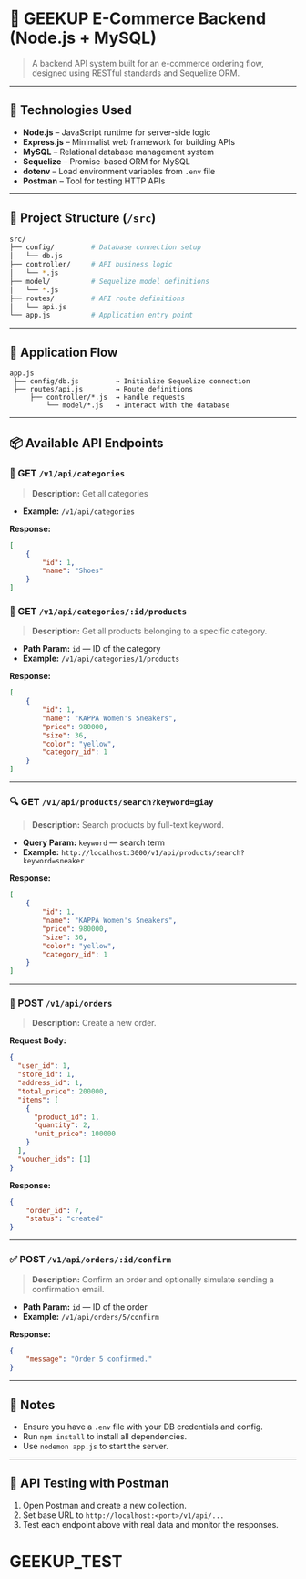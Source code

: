 # 🍎 GEEKUP E-Commerce Backend (Node.js + MySQL)

> A backend API system built for an e-commerce ordering flow, designed using RESTful standards and Sequelize ORM.

---

## 🚀 Technologies Used

* **Node.js** – JavaScript runtime for server-side logic
* **Express.js** – Minimalist web framework for building APIs
* **MySQL** – Relational database management system
* **Sequelize** – Promise-based ORM for MySQL
* **dotenv** – Load environment variables from `.env` file
* **Postman** – Tool for testing HTTP APIs

---

## 📁 Project Structure (`/src`)

```bash
src/
├── config/         # Database connection setup
│   └── db.js
├── controller/     # API business logic
│   └── *.js
├── model/          # Sequelize model definitions
│   └── *.js
├── routes/         # API route definitions
│   └── api.js
└── app.js          # Application entry point
```

---

## 🔁 Application Flow

```text
app.js
 ├── config/db.js         → Initialize Sequelize connection
 ├── routes/api.js        → Route definitions
     ├── controller/*.js  → Handle requests
         └── model/*.js   → Interact with the database
```

---

## 📦 Available API Endpoints



### 📄 GET `/v1/api/categories`

> **Description:** Get all categories

* **Example:** `/v1/api/categories`

**Response:**

```json
[
    {
        "id": 1,
        "name": "Shoes"
    }
]
```

### 📄 GET `/v1/api/categories/:id/products`

> **Description:** Get all products belonging to a specific category.

* **Path Param:** `id` — ID of the category
* **Example:** `/v1/api/categories/1/products`

**Response:**

```json
[
    {
        "id": 1,
        "name": "KAPPA Women's Sneakers",
        "price": 980000,
        "size": 36,
        "color": "yellow",
        "category_id": 1
    }
]
```

---

### 🔍 GET `/v1/api/products/search?keyword=giay`

> **Description:** Search products by full-text keyword.

* **Query Param:** `keyword` — search term
* **Example:** `http://localhost:3000/v1/api/products/search?keyword=sneaker`

**Response:**

```json
[
    {
        "id": 1,
        "name": "KAPPA Women's Sneakers",
        "price": 980000,
        "size": 36,
        "color": "yellow",
        "category_id": 1
    }
]
```

---

### 🧾 POST `/v1/api/orders`

> **Description:** Create a new order.

**Request Body:**

```json
{
  "user_id": 1,
  "store_id": 1,
  "address_id": 1,
  "total_price": 200000,
  "items": [
    {
      "product_id": 1,
      "quantity": 2,
      "unit_price": 100000
    }
  ],
  "voucher_ids": [1]
}

```

**Response:**

```json
{
    "order_id": 7,
    "status": "created"
}
```

---

### ✅ POST `/v1/api/orders/:id/confirm`

> **Description:** Confirm an order and optionally simulate sending a confirmation email.

* **Path Param:** `id` — ID of the order
* **Example:** `/v1/api/orders/5/confirm`

**Response:**

```json
{
    "message": "Order 5 confirmed."
}
```

---

## 📌 Notes

* Ensure you have a `.env` file with your DB credentials and config.
* Run `npm install` to install all dependencies.
* Use `nodemon app.js` to start the server.

---

## 🔮 API Testing with Postman

1. Open Postman and create a new collection.
2. Set base URL to `http://localhost:<port>/v1/api/...`
3. Test each endpoint above with real data and monitor the responses.

# GEEKUP_TEST
